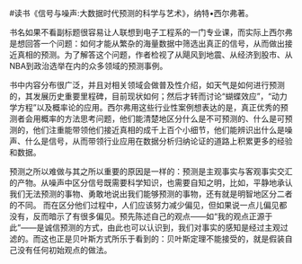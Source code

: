\#读书《信号与噪声:大数据时代预测的科学与艺术》，纳特•西尔弗著。

书名如果不看副标题很容易让人联想到电子工程系的一门专业课，而实际上西尔弗是想回答一个问题：如何才能从繁杂的海量数据中筛选出真正的信号，从而做出接近真相的预测。为了解答这个问题，作者检视了从飓风到地震、从经济到股市、从NBA到政治选举在内的众多领域的预测事例。

书中内容分布很广泛，并且对相关领域会做普及性介绍，如天气是如何进行预测的，其发展历史重要里程碑，目前现状如何；然后才转而讨论“蝴蝶效应”，“动力学方程”以及概率论的应用。西尔弗用这些行业性案例想表达的是，真正优秀的预测者会用概率的方法思考问题，他们能清楚地区分什么是不可预测的、什么是可预测的，他们注重能带领他们接近真相的成千上百个小细节，他们能辨识出什么是噪声、什么是信号，从而带领行业应用在数据分析归纳论证的道路上积累更多的经验和数据。

预测之所以难做与其之所以重要的原因是一样的：预测是主观事实与客观事实交汇的产物。从噪声中区分信号既需要科学知识，也需要自知之明，比如，平静地承认我们无法预测的事物、勇敢地说出我们能够预测的事物，还有就是明智地区分二者的不同。
而在区分他们过程中，人们应该努力减少偏见，但如果说一点儿偏见都没有，反而暗示了有很多偏见。预先陈述自己的观点——如“我的观点正源于此”——是诚信预测的方式，由此也可以认识到，我们对事实的感知是经过主观过滤的。而这也正是贝叶斯方式所乐于看到的：贝叶斯定理不能接受的，就是假装自己没有任何初始观点的做法。